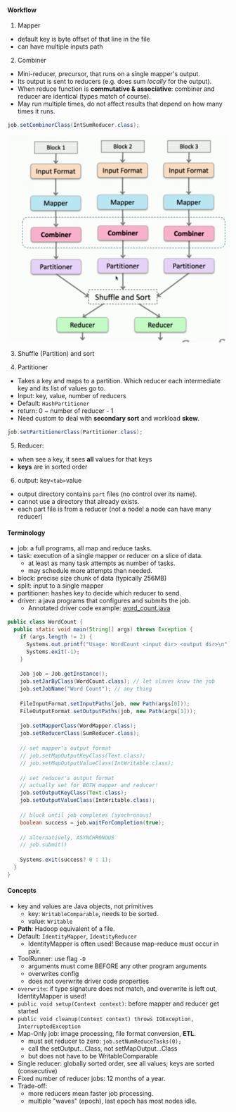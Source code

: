 #### Workflow
1. Mapper
  - default key is byte offset of that line in the file
  - can have multiple inputs path

2. Combiner
  * Mini-reducer, precursor, that runs on a single mapper's output.
  * Its output is sent to reducers (e.g. does sum *locally* for the output).
  * When reduce function is **commutative & associative**: combiner and reducer are identical (types match of course).
  * May run multiple times, do not affect results that depend on how many times it runs.

```Java
job.setCombinerClass(IntSumReducer.class);
```

![alt-text](assets/workflow.png)

3. Shuffle (Partition) and sort

4. Partitioner
* Takes a key and maps to a partition. Which reducer each intermediate key and its list of values go to.
* Input: key, value, number of reducers
* Default: `HashPartitioner`
* return: 0 ~ number of reducer - 1
* Need custom to deal with **secondary sort** and workload **skew**.

```Java
job.setPartitionerClass(Partitioner.class);
```

5. Reducer:
  - when see a key, it sees **all** values for that keys
  - **keys** are in sorted order
6. output: key`<tab>`value
  - output directory contains `part` files (no control over its name).
  - cannot use a directory that already exists.
  - each part file is from a reducer (not a node! a node can have many reducer)

#### Terminology
* job: a full programs, all map and reduce tasks.
* task: execution of a single mapper or reducer on a slice of data.
  - at least as many task attempts as number of tasks.
  - may schedule more attempts than needed.
* block: precise size chunk of data (typically 256MB)
* split: input to a single mapper
* partitioner: hashes key to decide which reducer to send.
* driver: a java programs that configures and submits the job.
  - Annotated driver code example: [word_count.java](word_count.java)

```Java
public class WordCount {
  public static void main(String[] args) throws Exception {
    if (args.length != 2) {
      Systems.out.printf("Usage: WordCount <input dir> <output dir>\n");
      Systems.exit(-1);
    }

    Job job = Job.getInstance();
    job.setJarByClass(WordCount.class); // let slaves know the job
    job.setJobName("Word Count"); // any thing

    FileInputFormat.setInputPaths(job, new Path(args[0]));
    FileOutputFormat.setOutputPaths(job, new Path(args[1]));

    job.setMapperClass(WordMapper.class);
    job.setReducerClass(SumReducer.class);

    // set mapper's output format
    // job.setMapOutputKeyClass(Text.class);
    // job.setMapOutputValueClass(IntWritable.class);

    // set reducer's output format
    // actually set for BOTH mapper and reducer!
    job.setOutputKeyClass(Text.class);
    job.setOutputValueClass(IntWritable.class);

    // block until job completes (synchronous)
    boolean success = job.waitForCompletion(true);

    // alternatively, ASYNCHRONOUS
    // job.submit()

    Systems.exit(success? 0 : 1);
  }
}
```

#### Concepts
* key and values are Java objects, not primitives
  - key: `WritableComparable`, needs to be sorted.
  - value: `Writable`
* **Path**: Hadoop equivalent of a file.
* Default: `IdentityMapper`, `IdentityReducer`
  - IdentityMapper is often used! Because map-reduce must occur in pair.
* ToolRunner: use flag `-D`
  - arguments must come BEFORE any other program arguments
  - overwrites config
  - does not overwrite driver code properties
* `overwrite`: if type signature does not match, and overwrite is left out, IdentityMapper is used!
* `public void setup(Context context)`: before mapper and reducer get started
* `public void cleanup(Context context) throws IOException, InterruptedException`
* Map-Only job: image processing, file format conversion, **ETL**.
  - must set reducer to zero: `job.setNumReduceTasks(0);`
  - call the setOutput...Class, not setMapOutput...Class
  - but does not have to be WritableComparable
* Single reducer: globally sorted order, see all values; keys are sorted (consecutive)
* Fixed number of reducer jobs: 12 months of a year.
* Trade-off:
  - more reducers mean faster job processing.
  - multiple "waves" (epoch), last epoch has most nodes idle.
